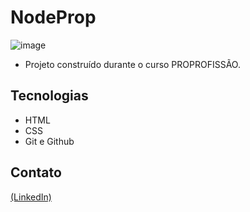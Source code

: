 # NodeProp

![image](https://github.com/JoaoEduSB/NodeProp/assets/146045770/d40ec3c5-5a36-41a9-8546-016c606c052c)

- Projeto construído durante o curso PROPROFISSÃO.

## Tecnologias

- HTML
- CSS
- Git e Github

## Contato
[(LinkedIn)](https://www.linkedin.com/in/joaoedusb/)
